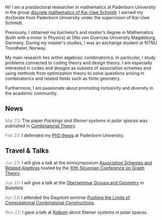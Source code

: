 Hi! I am a postdoctoral researcher in mathematics at Paderborn University in the group [discrete mathematics of Kai-Uwe Schmidt](https://math.uni-paderborn.de/en/ag/dm). 
I earned my doctorate from Paderborn University under the supervision of Kai-Uwe Schmidt. 

Previously, I obtained my bachelor’s and master’s degree in Mathematics (both with a minor in Physics) at Otto von Guericke University Magdeburg, Germany. 
During my master's studies, I was an exchange student at NTNU Trondheim, Norway.

My main research lies within algebraic combinatorics. 
In particular, I study problems connected to coding theory and design theory.
I am especially interested in codes and designs as subsets of association schemes and using methods from optimization theory to solve questions arising in combinatorics and related fields such as finite geometry.

Furthermore, I am passionate about promoting inclusivity and diversity in the academic community.

## News

<span style="color:gray">Mar 23</span>: The paper  *Packings and Steiner systems in polar spaces* was published in [Combinatorial Theory](https://escholarship.org/uc/item/83g3149p).

<span style="color:gray">Feb 23</span>: I defended my [PhD thesis](https://digital.ub.uni-paderborn.de/doi/10.17619/UNIPB/1-1672) at Paderborn University.

## Travel & Talks

<span style="color:gray">Jun 23</span>: I will give a talk at the minisymposium  [Association Schemes and Related Algebras](https://sites.google.com/view/asra-minisymposium/home) hosted by the [10th Slovenian Conference
on Graph Theory](https://sicgt.si/).

<span style="color:gray">Jun 23</span>: I will give a talk at the [Oberseminar Groups and Geometry](https://www.math.uni-bielefeld.de/groupsgeometry/seminar.php?ID=141) in Bielefeld.

<span style="color:gray">Apr 23</span>: I attended the Dagstuhl seminar [Pushing the Limits of Computational Combinatorial Constructions](https://www.dagstuhl.de/de/seminars/seminar-calendar/seminar-details/23161).

<span style="color:gray">Nov 22</span>: I gave a talk at [Kolkom](https://www.kolkom.de) about Steiner systems in polar spaces.
